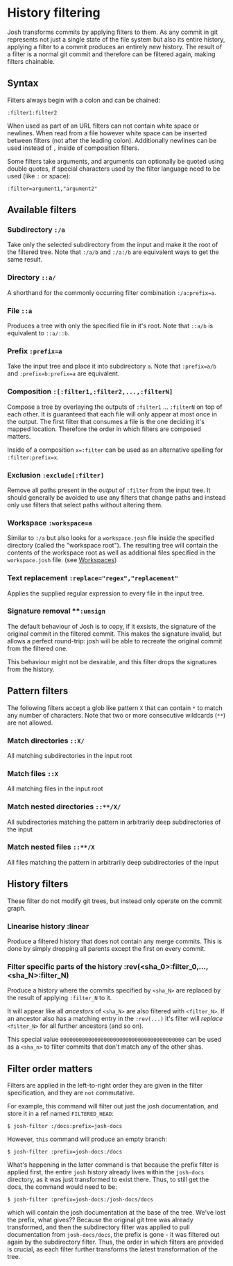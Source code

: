 
# History filtering

Josh transforms commits by applying filters to them. As any
commit in git represents not just a single state of the file system but also its entire
history, applying a filter to a commit produces an entirely new history.
The result of a filter is a normal git commit and therefore can be filtered again,
making filters chainable.

## Syntax

Filters always begin with a colon and can be chained:

    :filter1:filter2

When used as part of an URL filters can not contain white space or newlines. When read from a file
however white space can be inserted between filters (not after the leading colon).
Additionally newlines can be used instead of ``,`` inside of composition filters.

Some filters take arguments, and arguments can optionally be quoted using double quotes,
if special characters used by the filter language need to be used (like `:` or space):

    :filter=argument1,"argument2"


## Available filters

### Subdirectory **`:/a`**
Take only the selected subdirectory from the input and make it the root
of the filtered tree.
Note that ``:/a/b`` and ``:/a:/b`` are equivalent ways to get the same result.

### Directory **`::a/`**
A shorthand for the commonly occurring filter combination ``:/a:prefix=a``.

### File **`::a`**
Produces a tree with only the specified file in it's root.
Note that `::a/b` is equivalent to `::a/::b`.

### Prefix **`:prefix=a`**
Take the input tree and place it into subdirectory ``a``.
Note that ``:prefix=a/b`` and ``:prefix=b:prefix=a`` are equivalent.

### Composition **`:[:filter1,:filter2,...,:filterN]`**
Compose a tree by overlaying the outputs of ``:filter1`` ... ``:filterN`` on top of each other.
It is guaranteed that each file will only appear at most once in the output. The first filter
that consumes a file is the one deciding it's mapped location. Therefore the order in which
filters are composed matters.

Inside of a composition ``x=:filter`` can be used as an alternative spelling for
``:filter:prefix=x``.

### Exclusion **`:exclude[:filter]`**
Remove all paths present in the *output* of ``:filter`` from the input tree.
It should generally be avoided to use any filters that change paths and instead only
use filters that select paths without altering them.

### Workspace **`:workspace=a`**
Similar to ``:/a`` but also looks for a ``workspace.josh`` file inside the
specified directory (called the "workspace root").
The resulting tree will contain the contents of the
workspace root as well as additional files specified in the ``workspace.josh`` file.
(see [Workspaces](./workspace.md))

### Text replacement **`:replace="regex","replacement"`**
Applies the supplied regular expression to every file in the input tree.

### Signature removal **`:unsign`
The default behaviour of Josh is to copy, if it exsists, the signature of the original commit in
the filtered commit. This makes the signature invalid, but allows a perfect round-trip: josh will be
able to recreate the original commit from the filtered one.

This behaviour might not be desirable, and this filter drops the signatures from the history.

## Pattern filters

The following filters accept a glob like pattern ``X`` that can contain ``*`` to
match any number of characters. Note that two or more consecutive wildcards (``**``) are not
allowed.

### Match directories **`::X/`**
All matching subdirectories in the input root

### Match files **`::X`**
All matching files in the input root

### Match nested directories **`::**/X/`**
All subdirectories matching the pattern in arbitrarily deep subdirectories of the input

### Match nested files **`::**/X`**
All files matching the pattern in arbitrarily deep subdirectories of the input

## History filters

These filter do not modify git trees, but instead only operate on the commit graph.

### Linearise history **:linear**
Produce a filtered history that does not contain any merge commits. This is done by
simply dropping all parents except the first on every commit.

### Filter specific parts of the history **:rev(<sha_0>:filter_0,...,<sha_N>:filter_N)**
Produce a history where the commits specified by `<sha_N>` are replaced by the result of applying
`:filter_N` to it.

It will appear like all *ancestors* of `<sha_N>` are also filtered with `<filter_N>`. If an
ancestor also has a matching entry in the `:rev(...)` it's filter will *replace* `<filter_N>`
for all further ancestors (and so on).

This special value `0000000000000000000000000000000000000000` can be used as a `<sha_n>` to filter
commits that don't match any of the other shas.

Filter order matters
--------------------

Filters are applied in the left-to-right order they are given in the filter specification,
and they are `not` commutative.

For example, this command will filter out just the josh documentation, and store it in a
ref named ``FILTERED_HEAD``:

    $ josh-filter :/docs:prefix=josh-docs

However, `this` command will produce an empty branch:

    $ josh-filter :prefix=josh-docs:/docs

What's happening in the latter command is that because the prefix filter is applied first, the
entire ``josh`` history already lives within the ``josh-docs`` directory, as it was just
transformed to exist there. Thus, to still get the docs, the command would need to be:

    $ josh-filter :prefix=josh-docs:/josh-docs/docs

which will contain the josh documentation at the base of the tree. We've lost the prefix, what
gives?? Because the original git tree was already transformed, and then the subdirectory filter
was applied to pull documentation from ``josh-docs/docs``, the prefix is gone - it was filtered out
again by the subdirectory filter. Thus, the order in which filters are provided is crucial, as each
filter further transforms the latest transformation of the tree.

